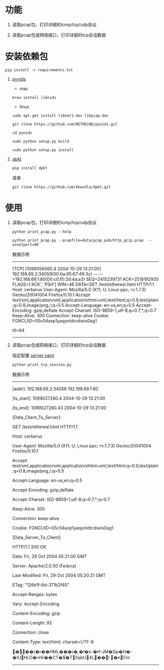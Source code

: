 # 功能

1. 读取pcap包，打印详细的icmp/tcp/udp协议

2. 读取pcap包或网络接口，打印详细的tcp会话数据



# 安装依赖包

`pip install -r requirements.txt`


1. [pynids](https://github.com/MITRECND/pynids.git)

   * mac

   `brew install libnids`

   * linux

   `sudo apt-get install libnet1-dev libpcap-dev`

   `git clone https://github.com/MITRECND/pynids.git`

   `cd pynids`

   `sudo python setup.py build`

   `sudo python setup.py install`

2. [dpkt](http://dpkt.readthedocs.io/en/latest/index.html)

   `pip install dpkt`

   或者

   `git clone https://github.com/kbandla/dpkt.git`


# 使用
1. 读取pcap包，打印详细的icmp/tcp/udp协议

    `python print_pcap.py --help`

    `python print_pcap.py --pcapfile=data/pcap_pub/http_gzip.pcap  --assetport=80`

    数据示例

    ***

    [TCP]	[1099056060.4	2004-10-29 13:21:00]	192.168.69.2:34059(00:0a:95:67:49:3c) ----->192.168.69.1:80(00:c0:f0:2d:4a:a3)	SEQ=2415239731	ACK=2518192935	FLAGS=['ACK', 'PSH']	WIN=46	DATA=GET /test/ethereal.html HTTP/1.1
    Host: cerberus
    User-Agent: Mozilla/5.0 (X11; U; Linux ppc; rv:1.7.3) Gecko/20041004 Firefox/0.10.1
    Accept: text/xml,application/xml,application/xhtml+xml,text/html;q=0.9,text/plain;q=0.8,image/png,*/*;q=0.5
    Accept-Language: en-us,en;q=0.5
    Accept-Encoding: gzip,deflate
    Accept-Charset: ISO-8859-1,utf-8;q=0.7,*;q=0.7
    Keep-Alive: 300
    Connection: keep-alive
    Cookie: FGNCLIID=05c04axp1yaqynldtcdiwis0ag1

    ttl=64

    ***


2. 读取pcap包或网络接口，打印详细的tcp会话数据

   指定配置 [server.yaml](etc/server.yaml)

   `python print_tcp_session.py`

   数据示例

   ***


    [addr]: 192.168.69.2:34059 192.168.69.1:80

    [ts_start]: 1099027260.4 2004-10-29 13:21:00

    [ts_end]: 1099027260.43 2004-10-29 13:21:00

    [Data_Client_To_Server]:

    GET /test/ethereal.html HTTP/1.1

    Host: cerberus

    User-Agent: Mozilla/5.0 (X11; U; Linux ppc; rv:1.7.3) Gecko/20041004 Firefox/0.10.1

    Accept: text/xml,application/xml,application/xhtml+xml,text/html;q=0.9,text/plain;q=0.8,image/png,*/*;q=0.5

    Accept-Language: en-us,en;q=0.5

    Accept-Encoding: gzip,deflate

    Accept-Charset: ISO-8859-1,utf-8;q=0.7,*;q=0.7

    Keep-Alive: 300

    Connection: keep-alive

    Cookie: FGNCLIID=05c04axp1yaqynldtcdiwis0ag1



    [Data_Server_To_Client]:

    HTTP/1.1 200 OK

    Date: Fri, 29 Oct 2004 05:21:00 GMT

    Server: Apache/2.0.50 (Fedora)

    Last-Modified: Fri, 29 Oct 2004 05:20:21 GMT

    ETag: "126e1f-6d-371b2f40"

    Accept-Ranges: bytes

    Vary: Accept-Encoding

    Content-Encoding: gzip

    Content-Length: 92

    Connection: close

    Content-Type: text/html; charset=UTF-8


    �      ��(�ͱ��HML���)�,�I�s-�H-JM�Qp�H�-�IUHLO�чHr��CT�$�T5qbU4L� �l	 �nCm   

      ***


